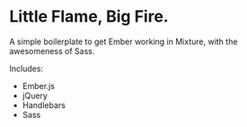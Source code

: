 Little Flame, Big Fire.
===========

A simple boilerplate to get Ember working in Mixture, with the awesomeness of Sass.

Includes:

- Ember.js
- jQuery
- Handlebars
- Sass
